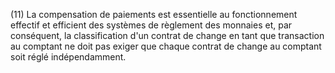 (11) La compensation de paiements est essentielle au fonctionnement effectif et efficient des systèmes de règlement des monnaies et, par conséquent, la classification d'un contrat de change en tant que transaction au comptant ne doit pas exiger que chaque contrat de change au comptant soit réglé indépendamment.